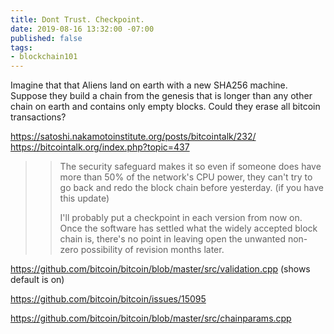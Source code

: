 ```yaml
---
title: Dont Trust. Checkpoint.
date: 2019-08-16 13:32:00 -07:00
published: false
tags:
- blockchain101
---
```


Imagine that that Aliens land on earth with a new SHA256 machine. Suppose they build a chain from the genesis that is longer than any other chain on earth and contains only empty blocks. Could they erase all bitcoin transactions?


https://satoshi.nakamotoinstitute.org/posts/bitcointalk/232/
https://bitcointalk.org/index.php?topic=437

>> The security safeguard makes it so even if someone does have more than 50% of the network's CPU power, they can't try to go back and redo the block chain before yesterday.  (if you have this update)
>>
>> I'll probably put a checkpoint in each version from now on.  Once the software has settled what the widely accepted block chain is, there's no point in leaving open the unwanted non-zero possibility of revision months later. 

https://github.com/bitcoin/bitcoin/blob/master/src/validation.cpp (shows default is on)

https://github.com/bitcoin/bitcoin/issues/15095 

https://github.com/bitcoin/bitcoin/blob/master/src/chainparams.cpp



